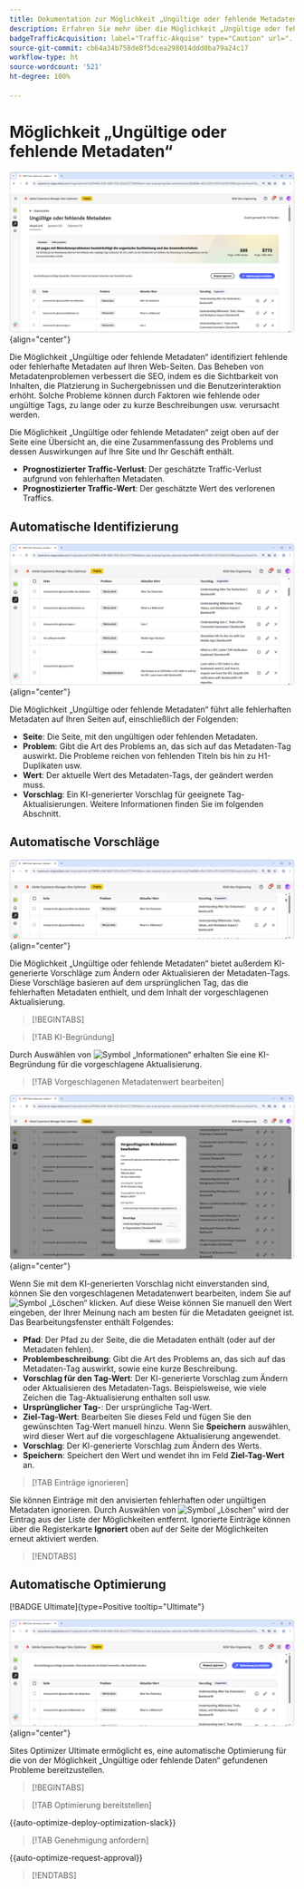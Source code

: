 ```yaml
---
title: Dokumentation zur Möglichkeit „Ungültige oder fehlende Metadaten“
description: Erfahren Sie mehr über die Möglichkeit „Ungültige oder fehlende Metadaten“ und darüber, wie Sie sie zur Verbesserung der Traffic-Akquise verwenden können.
badgeTrafficAcquisition: label="Traffic-Akquise" type="Caution" url="../../opportunity-types/traffic-acquisition.md" tooltip="Traffic-Akquise"
source-git-commit: cb64a34b758de8f5dcea298014ddd0ba79a24c17
workflow-type: ht
source-wordcount: '521'
ht-degree: 100%

---
```



# Möglichkeit „Ungültige oder fehlende Metadaten“

![Möglichkeit „Ungültige oder fehlende Metadaten“](./assets/missing-or-invalid-metadata/hero.png){align="center"}

Die Möglichkeit „Ungültige oder fehlende Metadaten“ identifiziert fehlende oder fehlerhafte Metadaten auf Ihren Web-Seiten. Das Beheben von Metadatenproblemen verbessert die SEO, indem es die Sichtbarkeit von Inhalten, die Platzierung in Suchergebnissen und die Benutzerinteraktion erhöht. Solche Probleme können durch Faktoren wie fehlende oder ungültige Tags, zu lange oder zu kurze Beschreibungen usw. verursacht werden.

Die Möglichkeit „Ungültige oder fehlende Metadaten“ zeigt oben auf der Seite eine Übersicht an, die eine Zusammenfassung des Problems und dessen Auswirkungen auf Ihre Site und Ihr Geschäft enthält.

* **Prognostizierter Traffic-Verlust**: Der geschätzte Traffic-Verlust aufgrund von fehlerhaften Metadaten.
* **Prognostizierter Traffic-Wert**: Der geschätzte Wert des verlorenen Traffics.

## Automatische Identifizierung

![Automatisches Identifizieren von ungültigen oder fehlenden Metadaten](./assets/missing-or-invalid-metadata/auto-identify.png){align="center"}

Die Möglichkeit „Ungültige oder fehlende Metadaten“ führt alle fehlerhaften Metadaten auf Ihren Seiten auf, einschließlich der Folgenden: 

* **Seite**: Die Seite, mit den ungültigen oder fehlenden Metadaten.
* **Problem**: Gibt die Art des Problems an, das sich auf das Metadaten-Tag auswirkt. Die Probleme reichen von fehlenden Titeln bis hin zu H1-Duplikaten usw.
* **Wert**: Der aktuelle Wert des Metadaten-Tags, der geändert werden muss.
* **Vorschlag**: Ein KI-generierter Vorschlag für geeignete Tag-Aktualisierungen. Weitere Informationen finden Sie im folgenden Abschnitt.

## Automatische Vorschläge

![Automatische Vorschläge für ungültige oder fehlende Metadaten](./assets/missing-or-invalid-metadata/auto-suggest.png){align="center"}

Die Möglichkeit „Ungültige oder fehlende Metadaten“ bietet außerdem KI-generierte Vorschläge zum Ändern oder Aktualisieren der Metadaten-Tags. Diese Vorschläge basieren auf dem ursprünglichen Tag, das die fehlerhaften Metadaten enthielt, und dem Inhalt der vorgeschlagenen Aktualisierung.

>[!BEGINTABS]

>[!TAB KI-Begründung]

Durch Auswählen von ![Symbol „Informationen“](https://spectrum.adobe.com/static/icons/workflow_18/Smock_InfoOutline_18_N.svg) erhalten Sie eine KI-Begründung für die vorgeschlagene Aktualisierung.

>[!TAB  Vorgeschlagenen Metadatenwert bearbeiten]

![Bearbeiten von vorgeschlagenen ungültigen oder fehlenden Metadaten](./assets/missing-or-invalid-metadata/edit-suggested-metadata-value.png){align="center"}

Wenn Sie mit dem KI-generierten Vorschlag nicht einverstanden sind, können Sie den vorgeschlagenen Metadatenwert bearbeiten, indem Sie auf ![Symbol „Löschen“](https://spectrum.adobe.com/static/icons/ui_18/CrossSize500.svg) klicken. Auf diese Weise können Sie manuell den Wert eingeben, der Ihrer Meinung nach am besten für die Metadaten geeignet ist. Das Bearbeitungsfenster enthält Folgendes:

* **Pfad**: Der Pfad zu der Seite, die die Metadaten enthält (oder auf der Metadaten fehlen).
* **Problembeschreibung**: Gibt die Art des Problems an, das sich auf das Metadaten-Tag auswirkt, sowie eine kurze Beschreibung.
* **Vorschlag für den Tag-Wert**: Der KI-generierte Vorschlag zum Ändern oder Aktualisieren des Metadaten-Tags. Beispielsweise, wie viele Zeichen die Tag-Aktualisierung enthalten soll usw.
* **Ursprünglicher Tag-**: Der ursprüngliche Tag-Wert.
* **Ziel-Tag-Wert**: Bearbeiten Sie dieses Feld und fügen Sie den gewünschten Tag-Wert manuell hinzu. Wenn Sie **Speichern** auswählen, wird dieser Wert auf die vorgeschlagene Aktualisierung angewendet.
* **Vorschlag**: Der KI-generierte Vorschlag zum Ändern des Werts.
* **Speichern**: Speichert den Wert und wendet ihn im Feld **Ziel-Tag-Wert** an.

>[!TAB Einträge ignorieren]

Sie können Einträge mit den anvisierten fehlerhaften oder ungültigen Metadaten ignorieren. Durch Auswählen von ![Symbol „Löschen“](https://spectrum.adobe.com/static/icons/ui_18/CrossSize500.svg) wird der Eintrag aus der Liste der Möglichkeiten entfernt. Ignorierte Einträge können über die Registerkarte **Ignoriert** oben auf der Seite der Möglichkeiten erneut aktiviert werden.

>[!ENDTABS]

## Automatische Optimierung

[!BADGE Ultimate]{type=Positive tooltip="Ultimate"}

![Automatisches Optimieren von vorgeschlagenen ungültigen oder fehlenden Metadaten](./assets/missing-or-invalid-metadata/auto-optimize.png){align="center"}

Sites Optimizer Ultimate ermöglicht es, eine automatische Optimierung für die von der Möglichkeit „Ungültige oder fehlende Daten“ gefundenen Probleme bereitzustellen.<!--- TBD-need more in-depth and opportunity specific information here. What does the auto-optimization do?-->

>[!BEGINTABS]

>[!TAB Optimierung bereitstellen]

{{auto-optimize-deploy-optimization-slack}}

>[!TAB Genehmigung anfordern]

{{auto-optimize-request-approval}}

>[!ENDTABS]
